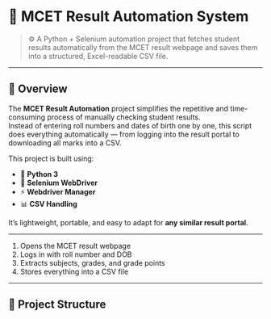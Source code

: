 # 🧠 MCET Result Automation System  
> ⚙️ A Python + Selenium automation project that fetches student results automatically from the MCET result webpage and saves them into a structured, Excel-readable CSV file.

---

## 🌟 Overview

The **MCET Result Automation** project simplifies the repetitive and time-consuming process of manually checking student results.  
Instead of entering roll numbers and dates of birth one by one, this script does everything automatically — from logging into the result portal to downloading all marks into a CSV.

This project is built using:
- 🐍 **Python 3**
- 🧭 **Selenium WebDriver**
- ⚡ **Webdriver Manager**
- 📊 **CSV Handling**

It’s lightweight, portable, and easy to adapt for **any similar result portal**.

---

1. Opens the MCET result webpage  
2. Logs in with roll number and DOB  
3. Extracts subjects, grades, and grade points  
4. Stores everything into a CSV file  

---

## 📁 Project Structure

